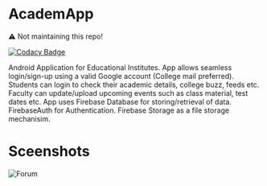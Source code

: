 # AcademApp

⚠️ Not maintaining this repo!

[![Codacy Badge](https://api.codacy.com/project/badge/Grade/f232bf67e35248d29ff2f8a24b464b4a)](https://app.codacy.com/app/rumaan/AcademApp?utm_source=github.com&utm_medium=referral&utm_content=rumaan/AcademApp&utm_campaign=badger)

Android Application for Educational Institutes. App allows seamless login/sign-up using a valid Google account (College mail preferred). Students can login to check their academic details, college buzz, feeds etc. Faculty can update/upload upcoming events such as class material, test dates etc.
App uses Firebase Database for storing/retrieval of data. FirebaseAuth for Authentication. Firebase Storage as a file storage mechanisim.



# Sceenshots
![Forum](/img/screenshot_forum.png)
